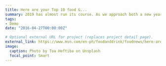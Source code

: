 ```yaml
---
title: Here are your Top 10 food &...
summary: 2019 has almost run its course. As we approach both a new year and decade, we've gotten a bit nostalgic ...
tags:
- Demo
date: "2016-04-27T00:00:00Z"

# Optional external URL for project (replaces project detail page).
external_link: https://www.msn.com/en-ph/foodanddrink/foodnews/here-are-your-top-10-food-and-health-trends-of-2019/ar-BBYllb9?li=BBr8Cnv&srcref=rss
image:
  caption: Photo by Toa Heftiba on Unsplash
  focal_point: Smart
---
```

